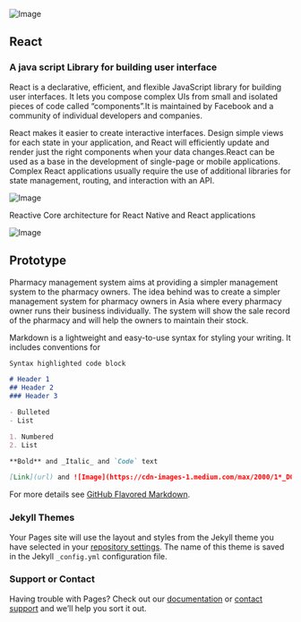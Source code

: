 ![Image](https://cdn-images-1.medium.com/max/2000/1*_DOHv30w-0eI-Ysz5U47Yg.png)

## React
### A java script Library for building user interface

React is a declarative, efficient, and flexible JavaScript library for building user interfaces. It lets you compose complex UIs from small and isolated pieces of code called “components”.It is maintained by Facebook and a community of individual developers and companies.

React makes it easier to create interactive interfaces. Design simple views for each state in your application, and React will efficiently update and render just the right components when your data changes.React can be used as a base in the development of single-page or mobile applications. Complex React applications usually require the use of additional libraries for state management, routing, and interaction with an API.

![Image](https://www.collonmade.com/wp-content/uploads/2017/08/React-JS.jpg)

Reactive Core architecture for React Native and React applications

![Image](https://cdn-images-1.medium.com/max/1862/1*jMpdj2y5rayiwlQ8YNTs5A.jpeg)






## Prototype
Pharmacy management system aims at providing a simpler management system to the pharmacy owners. The idea behind was to create a simpler management system for pharmacy owners in Asia where every pharmacy owner runs their business individually. The system will show the sale record of the pharmacy and will help the owners to maintain their stock.

Markdown is a lightweight and easy-to-use syntax for styling your writing. It includes conventions for

```markdown
Syntax highlighted code block

# Header 1
## Header 2
### Header 3

- Bulleted
- List

1. Numbered
2. List

**Bold** and _Italic_ and `Code` text

[Link](url) and ![Image](https://cdn-images-1.medium.com/max/2000/1*_DOHv30w-0eI-Ysz5U47Yg.png)
```

For more details see [GitHub Flavored Markdown](https://guides.github.com/features/mastering-markdown/).

### Jekyll Themes

Your Pages site will use the layout and styles from the Jekyll theme you have selected in your [repository settings](https://github.com/prmdpsn56/React-4992/settings). The name of this theme is saved in the Jekyll `_config.yml` configuration file.

### Support or Contact

Having trouble with Pages? Check out our [documentation](https://help.github.com/categories/github-pages-basics/) or [contact support](https://github.com/contact) and we’ll help you sort it out.


